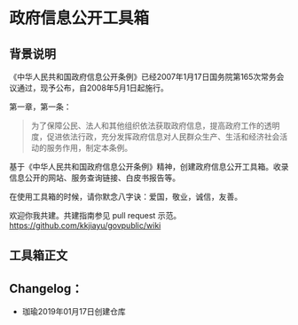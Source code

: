 # 政府信息公开工具箱

## 背景说明
《中华人民共和国政府信息公开条例》已经2007年1月17日国务院第165次常务会议通过，现予公布，自2008年5月1日起施行。

第一章，第一条：
> 为了保障公民、法人和其他组织依法获取政府信息，提高政府工作的透明度，促进依法行政，充分发挥政府信息对人民群众生产、生活和经济社会活动的服务作用，制定本条例。 

基于《中华人民共和国政府信息公开条例》精神，创建政府信息公开工具箱。收录信息公开的网站、服务查询链接、白皮书报告等。 

在使用工具箱的时候，请你默念八字诀：爱国，敬业，诚信，友善。

欢迎你我共建。共建指南参见 pull request 示范。https://github.com/kkjiayu/govpublic/wiki

## 工具箱正文

## Changelog： 
- 珈瑜2019年01月17日创建仓库
